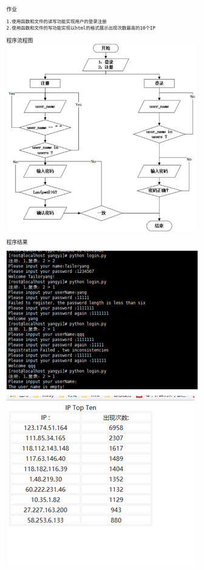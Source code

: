 作业
```
1.使用函数和文件的读写功能实现用户的登录注册
2.使用函数和文件的写功能实现以html的格式展示出现次数最高的10个IP
```

程序流程图
![image](https://github.com/tailorYang/Demo/raw/master/Images/login2.png)

程序结果

![image](https://github.com/tailorYang/Demo/raw/master/Images/login.png)

![image](https://github.com/tailorYang/Demo/raw/master/Images/index.png)

